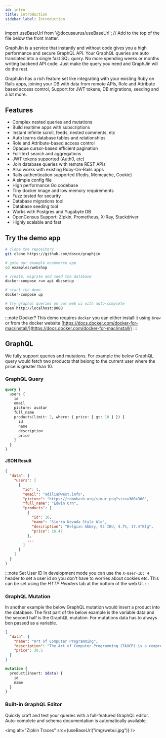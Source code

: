 ```yaml
---
id: intro
title: Introduction
sidebar_label: Introduction
---
```


import useBaseUrl from '@docusaurus/useBaseUrl'; // Add to the top of the file below the front matter.

GraphJin is a service that instantly and without code gives you a high performance and secure GraphQL API. Your GraphQL queries are auto translated into a single fast SQL query. No more spending weeks or months writing backend API code. Just make the query you need and GraphJin will do the rest.

GraphJin has a rich feature set like integrating with your existing Ruby on Rails apps, joining your DB with data from remote APIs, Role and Attribute based access control, Support for JWT tokens, DB migrations, seeding and a lot more.

## Features

- Complex nested queries and mutations
- Build realtime apps with subscriptions
- Instant infinite scroll, feeds, nested comments, etc
- Auto learns database tables and relationships
- Role and Attribute-based access control
- Opaque cursor-based efficient pagination
- Full-text search and aggregations
- JWT tokens supported (Auth0, etc)
- Join database queries with remote REST APIs
- Also works with existing Ruby-On-Rails apps
- Rails authentication supported (Redis, Memcache, Cookie)
- A simple config file
- High performance Go codebase
- Tiny docker image and low memory requirements
- Fuzz tested for security
- Database migrations tool
- Database seeding tool
- Works with Postgres and Yugabyte DB
- OpenCensus Support: Zipkin, Prometheus, X-Ray, Stackdriver
- Highly scalable and fast

## Try the demo app

```bash
# clone the repository
git clone https://github.com/dosco/graphjin

# goto our example ecommerce app
cd examples/webshop

# create, migrate and seed the database
docker-compose run api db:setup

# start the demo
docker-compose up

# try graphql queries on our web ui with auto-complete
open http://localhost:8080
```

:::note Docker?
This demo requires `docker` you can either install it using `brew` or from the
docker website [https://docs.docker.com/docker-for-mac/install/](https://docs.docker.com/docker-for-mac/install/)
:::

## GraphQL

We fully support queries and mutations. For example the below GraphQL query would fetch two products that belong to the current user where the price is greater than 10.

### GraphQL Query

```graphql
query {
  users {
    id
    email
    picture: avatar
    full_name
    products(limit: 2, where: { price: { gt: 10 } }) {
      id
      name
      description
      price
    }
  }
}
```

#### JSON Result

```json
{
  "data": {
    "users": [
      {
        "id": 1,
        "email": "odilia@west.info",
        "picture": "https://robohash.org/simur.png?size=300x300",
        "full_name": "Edwin Orn",
        "products": [
          {
            "id": 16,
            "name": "Sierra Nevada Style Ale",
            "description": "Belgian Abbey, 92 IBU, 4.7%, 17.4°Blg",
            "price": 16.47
          },
          ...
        ]
      }
    ]
  }
}
```

:::note Set User ID
In development mode you can use the `X-User-ID: 4` header to set a user id so you don't have to worries about cookies etc. This can be set using the _HTTP Headers_ tab at the bottom of the web UI.
:::

### GraphQL Mutation

In another example the below GraphQL mutation would insert a product into the database. The first part of the below example is the variable data and the second half is the GraphQL mutation. For mutations data has to always ben passed as a variable.

```json
{
  "data": {
    "name": "Art of Computer Programming",
    "description": "The Art of Computer Programming (TAOCP) is a comprehensive monograph written by computer scientist Donald Knuth",
    "price": 30.5
  }
}
```

```graphql
mutation {
  product(insert: $data) {
    id
    name
  }
}
```

### Built-in GraphQL Editor

Quickly craft and test your queries with a full-featured GraphQL editor. Auto-complete and schema documentation is automatically available.

<img alt="Zipkin Traces" src={useBaseUrl("img/webui.jpg")} />
